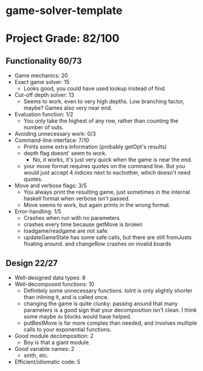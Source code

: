 # game-solver-template

# Project Grade:         82/100
## Functionality               60/73
* Game mechanics:              20
* Exact game solver:           15
  * Looks good, you could have used lookup instead of find.
* Cut-off depth solver:        13
  * Seems to work, even to very high depths. Low branching factor, maybe? Games also very near
    end.
* Evaluation function:         1/2
  * You only take the highest of any row, rather than counting the number of outs.
* Avoiding unnecessary work:   0/3
* Command-line interface:      7/10
  * Prints some extra information (probably getOpt's results)
  * depth flag doesnt' seem to work. 
    * No, it works, it's just very quick when the game is near the end.
  * your move format requires quotes on the command line. But you would just accept 4 indices next
    to eachother, which doesn't need quotes.
* Move and verbose flags:      3/5
  * You always print the resulting game, just sometimes in the internal haskell format when verbose
    isn't passed.
  * Move seems to work, but again prints in the wrong format.
* Error-handling:              1/5
  * Crashes when run with no parameters
  * crashes every time because getMove is broken
  * loadgame/readgame are not safe.
  * updateGameState has some safe calls, but there are still fromJusts floating around. 
    and changeRow crashes on invalid boards


## Design                      22/27
* Well-designed data types:    8
* Well-decomposed functions:   10
  * Definitely some unnecessary functions. toInt is only slightly shorter than inlining it, and is
    called once.
  * changing the game is quite clunky: passing around that many parameters is a good sign that your
    decomposition isn't clean. I think some maybe `do` blocks would have helped.
  * putBestMove is far more complex than needed, and involves multiple calls to your exponential
    functions.
* Good module decomposition:   2
  * Boy is that a giant module.
* Good variable names:         2
  * smth, etc.
* Efficient/idiomatic code:    5
